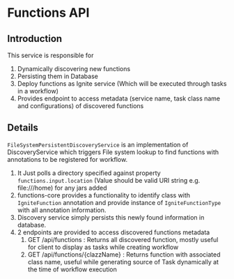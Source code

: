 # Functions API

## Introduction
This service is responsible for
1. Dynamically discovering new functions
2. Persisting them in Database
3. Deploy functions as Ignite service (Which will be executed through tasks in a workflow) 
4. Provides endpoint to access metadata (service name, task class name and configurations) of discovered functions

## Details

`FileSystemPersistentDiscoveryService` is an implementation of DiscoveryService which triggers File system lookup to find functions with annotations to be registered for workflow.

1. It Just polls a directory specified against property `functions.input.location` (Value should be valid URI string e.g. file:///home) for any jars added
2. functions-core provides a functionality to identify class with `IgniteFunction` annotation and provide instance of `IgniteFunctionType` with all annotation information.
3. Discovery service simply persists this newly found information in database.
4. 2 endpoints are provided to access discovered functions metadata
    1. GET /api/functions : Returns all discovered function, mostly useful for client to display as tasks while creating workflow
    2. GET /api/functions/{clazzName} : Returns function with associated class name, useful while generating source of Task dynamically at the time of workflow execution  
